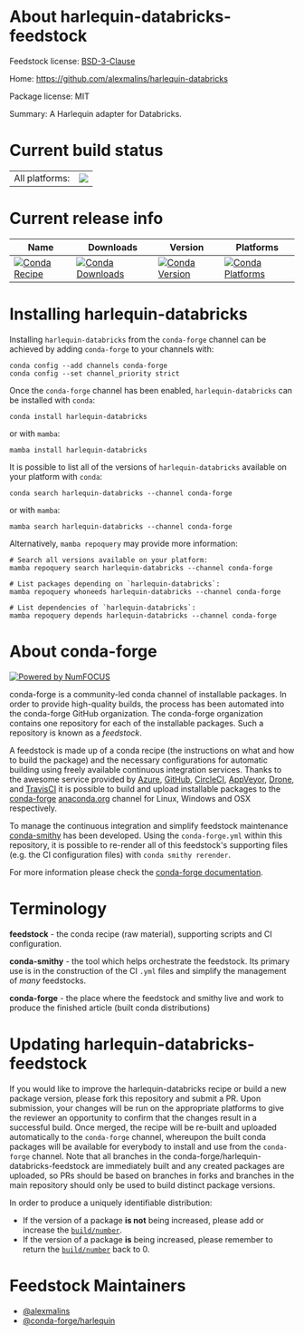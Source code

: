 About harlequin-databricks-feedstock
====================================

Feedstock license: [BSD-3-Clause](https://github.com/conda-forge/harlequin-databricks-feedstock/blob/main/LICENSE.txt)

Home: https://github.com/alexmalins/harlequin-databricks

Package license: MIT

Summary: A Harlequin adapter for Databricks.

Current build status
====================


<table><tr><td>All platforms:</td>
    <td>
      <a href="https://dev.azure.com/conda-forge/feedstock-builds/_build/latest?definitionId=21410&branchName=main">
        <img src="https://dev.azure.com/conda-forge/feedstock-builds/_apis/build/status/harlequin-databricks-feedstock?branchName=main">
      </a>
    </td>
  </tr>
</table>

Current release info
====================

| Name | Downloads | Version | Platforms |
| --- | --- | --- | --- |
| [![Conda Recipe](https://img.shields.io/badge/recipe-harlequin--databricks-green.svg)](https://anaconda.org/conda-forge/harlequin-databricks) | [![Conda Downloads](https://img.shields.io/conda/dn/conda-forge/harlequin-databricks.svg)](https://anaconda.org/conda-forge/harlequin-databricks) | [![Conda Version](https://img.shields.io/conda/vn/conda-forge/harlequin-databricks.svg)](https://anaconda.org/conda-forge/harlequin-databricks) | [![Conda Platforms](https://img.shields.io/conda/pn/conda-forge/harlequin-databricks.svg)](https://anaconda.org/conda-forge/harlequin-databricks) |

Installing harlequin-databricks
===============================

Installing `harlequin-databricks` from the `conda-forge` channel can be achieved by adding `conda-forge` to your channels with:

```
conda config --add channels conda-forge
conda config --set channel_priority strict
```

Once the `conda-forge` channel has been enabled, `harlequin-databricks` can be installed with `conda`:

```
conda install harlequin-databricks
```

or with `mamba`:

```
mamba install harlequin-databricks
```

It is possible to list all of the versions of `harlequin-databricks` available on your platform with `conda`:

```
conda search harlequin-databricks --channel conda-forge
```

or with `mamba`:

```
mamba search harlequin-databricks --channel conda-forge
```

Alternatively, `mamba repoquery` may provide more information:

```
# Search all versions available on your platform:
mamba repoquery search harlequin-databricks --channel conda-forge

# List packages depending on `harlequin-databricks`:
mamba repoquery whoneeds harlequin-databricks --channel conda-forge

# List dependencies of `harlequin-databricks`:
mamba repoquery depends harlequin-databricks --channel conda-forge
```


About conda-forge
=================

[![Powered by
NumFOCUS](https://img.shields.io/badge/powered%20by-NumFOCUS-orange.svg?style=flat&colorA=E1523D&colorB=007D8A)](https://numfocus.org)

conda-forge is a community-led conda channel of installable packages.
In order to provide high-quality builds, the process has been automated into the
conda-forge GitHub organization. The conda-forge organization contains one repository
for each of the installable packages. Such a repository is known as a *feedstock*.

A feedstock is made up of a conda recipe (the instructions on what and how to build
the package) and the necessary configurations for automatic building using freely
available continuous integration services. Thanks to the awesome service provided by
[Azure](https://azure.microsoft.com/en-us/services/devops/), [GitHub](https://github.com/),
[CircleCI](https://circleci.com/), [AppVeyor](https://www.appveyor.com/),
[Drone](https://cloud.drone.io/welcome), and [TravisCI](https://travis-ci.com/)
it is possible to build and upload installable packages to the
[conda-forge](https://anaconda.org/conda-forge) [anaconda.org](https://anaconda.org/)
channel for Linux, Windows and OSX respectively.

To manage the continuous integration and simplify feedstock maintenance
[conda-smithy](https://github.com/conda-forge/conda-smithy) has been developed.
Using the ``conda-forge.yml`` within this repository, it is possible to re-render all of
this feedstock's supporting files (e.g. the CI configuration files) with ``conda smithy rerender``.

For more information please check the [conda-forge documentation](https://conda-forge.org/docs/).

Terminology
===========

**feedstock** - the conda recipe (raw material), supporting scripts and CI configuration.

**conda-smithy** - the tool which helps orchestrate the feedstock.
                   Its primary use is in the construction of the CI ``.yml`` files
                   and simplify the management of *many* feedstocks.

**conda-forge** - the place where the feedstock and smithy live and work to
                  produce the finished article (built conda distributions)


Updating harlequin-databricks-feedstock
=======================================

If you would like to improve the harlequin-databricks recipe or build a new
package version, please fork this repository and submit a PR. Upon submission,
your changes will be run on the appropriate platforms to give the reviewer an
opportunity to confirm that the changes result in a successful build. Once
merged, the recipe will be re-built and uploaded automatically to the
`conda-forge` channel, whereupon the built conda packages will be available for
everybody to install and use from the `conda-forge` channel.
Note that all branches in the conda-forge/harlequin-databricks-feedstock are
immediately built and any created packages are uploaded, so PRs should be based
on branches in forks and branches in the main repository should only be used to
build distinct package versions.

In order to produce a uniquely identifiable distribution:
 * If the version of a package **is not** being increased, please add or increase
   the [``build/number``](https://docs.conda.io/projects/conda-build/en/latest/resources/define-metadata.html#build-number-and-string).
 * If the version of a package **is** being increased, please remember to return
   the [``build/number``](https://docs.conda.io/projects/conda-build/en/latest/resources/define-metadata.html#build-number-and-string)
   back to 0.

Feedstock Maintainers
=====================

* [@alexmalins](https://github.com/alexmalins/)
* [@conda-forge/harlequin](https://github.com/conda-forge/harlequin/)

